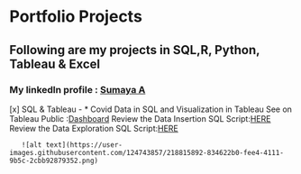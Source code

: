 # Portfolio Projects 

## Following are my projects in SQL,R, Python, Tableau & Excel
### **My linkedln profile** : [Sumaya A](https://www.linkedin.com/in/sumaya-abdullathif)
[x] SQL & Tableau -
     * Covid Data in SQL and Visualization in Tableau
       See on Tableau Public :[Dashboard](https://public.tableau.com/views/CovidDasboard_16760608598840/Dashboard1?:language=en-US&:display_count=n&:origin=viz_share_link)
       Review the Data Insertion SQL Script:[HERE](https://github.com/Sumaya524/CovidProjects/blob/main/CovidQuery.sql)
       Review the Data Exploration SQL Script:[HERE](https://github.com/Sumaya524/Tableau-Dashboard/blob/main/Covid%20TableauQuery.sql)
       
       ![alt text](https://user-images.githubusercontent.com/124743857/218815892-834622b0-fee4-4111-9b5c-2cbb92879352.png)

       
    








